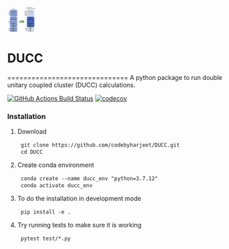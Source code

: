 <div align="left">
  <img src="docs/src/ducc_logo.png" height="60px"/>
</div>

# DUCC
==============================
A python package to run double unitary coupled cluster (DUCC) calculations.

[![GitHub Actions Build Status](https://github.com/REPLACE_WITH_OWNER_ACCOUNT/ducc/workflows/CI/badge.svg)](https://github.com/REPLACE_WITH_OWNER_ACCOUNT/ducc/actions?query=workflow%3ACI)
[![codecov](https://codecov.io/gh/REPLACE_WITH_OWNER_ACCOUNT/Double/branch/main/graph/badge.svg)](https://codecov.io/gh/REPLACE_WITH_OWNER_ACCOUNT/Double/branch/main)


### Installation
1. Download

        git clone https://github.com/codebyharjeet/DUCC.git
        cd DUCC

2. Create conda environment

        conda create --name ducc_env "python=3.7.12"
        conda activate ducc_env

3. To do the installation in development mode

        pip install -e .

4. Try running tests to make sure it is working

        pytest test/*.py
